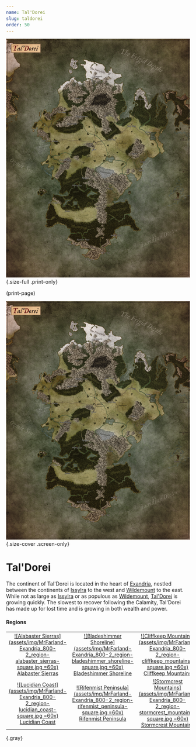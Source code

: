```yaml
---
name: Tal'Dorei
slug: taldorei
order: 50
---
```

![Tal'Dorei](assets/img/MrFarland-Exandria_800-1_continent-taldorei-2550x3300.jpg) {.size-full .print-only}

(print-page)

![Exandria](assets/img/MrFarland-Exandria_800-1_continent-taldorei-2550x3300.jpg){.size-cover .screen-only}
# Tal'Dorei
The continent of Tal'Dorei is located in the heart of [Exandria](exandria), nestled between the continents of [Issylra](Issylra) to the west and [Wildemount](wildemount) to the east. While not as large as [Issylra](Issylra) or as populous as [Wildemount](wildemount), [Tal'Dorei](taldorei) is growing quickly.  The slowest to recover following the Calamity, Tal'Dorei has made up for lost time and is growing in both wealth and power.

#### Regions
|||||
|:-:|:-:|:-:|:-:|
|[![Alabaster Sierras](assets/img/MrFarland-Exandria_800-2_region-alabaster_sierras-square.jpg =60x)](alabaster-sierras) [Alabaster Sierras](alabaster-sierras) | [![Bladeshimmer Shoreline](assets/img/MrFarland-Exandria_800-2_region-bladeshimmer_shoreline-square.jpg =60x)](bladeshimmer-shoreline) [Bladeshimmer Shoreline](bladeshimmer-shoreline) | [![Cliffkeep Mountains](assets/img/MrFarland-Exandria_800-2_region-cliffkeep_mountains-square.jpg =60x)](cliffkeep-mountains) [Cliffkeep Mountains](cliffkeep-mountains) | [![Dividing Plains](assets/img/MrFarland-Exandria_800-2_region-dividing_plains-square.jpg =60x)](dividing-plains) [Dividing Plains](dividing-plains) |
| [![Lucidian Coast](assets/img/MrFarland-Exandria_800-2_region-lucidian_coast-square.jpg =60x)](lucidian-coast) [Lucidian Coast](lucidian-coast) | [![Rifenmist Peninsula](assets/img/MrFarland-Exandria_800-2_region-rifenmist_peninsula-square.jpg =60x)](rifenmist-peninsula) [Rifenmist Peninsula](rifenmist-peninsula) | [![Stormcrest Mountains](assets/img/MrFarland-Exandria_800-2_region-stormcrest_mountains-square.jpg =60x)](stormcrest-mountains) [Stormcrest Mountains](stormcrest-mountains) | [![Verdant Expanse](assets/img/MrFarland-Exandria_800-2_region-verdant_expanse-square.jpg =120x)](verdant-expanse) [Verdant Expanse](verdant-expanse) |
{.gray}

